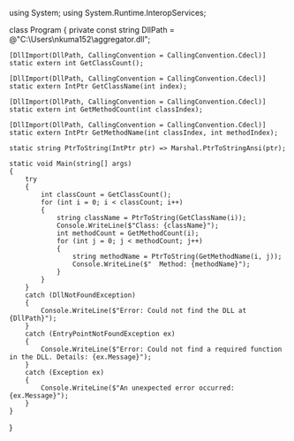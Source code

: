 using System;
using System.Runtime.InteropServices;

class Program
{
    private const string DllPath = @"C:\Users\nkuma152\aggregator.dll";

    [DllImport(DllPath, CallingConvention = CallingConvention.Cdecl)]
    static extern int GetClassCount();

    [DllImport(DllPath, CallingConvention = CallingConvention.Cdecl)]
    static extern IntPtr GetClassName(int index);

    [DllImport(DllPath, CallingConvention = CallingConvention.Cdecl)]
    static extern int GetMethodCount(int classIndex);

    [DllImport(DllPath, CallingConvention = CallingConvention.Cdecl)]
    static extern IntPtr GetMethodName(int classIndex, int methodIndex);

    static string PtrToString(IntPtr ptr) => Marshal.PtrToStringAnsi(ptr);

    static void Main(string[] args)
    {
        try
        {
            int classCount = GetClassCount();
            for (int i = 0; i < classCount; i++)
            {
                string className = PtrToString(GetClassName(i));
                Console.WriteLine($"Class: {className}");
                int methodCount = GetMethodCount(i);
                for (int j = 0; j < methodCount; j++)
                {
                    string methodName = PtrToString(GetMethodName(i, j));
                    Console.WriteLine($"  Method: {methodName}");
                }
            }
        }
        catch (DllNotFoundException)
        {
            Console.WriteLine($"Error: Could not find the DLL at {DllPath}");
        }
        catch (EntryPointNotFoundException ex)
        {
            Console.WriteLine($"Error: Could not find a required function in the DLL. Details: {ex.Message}");
        }
        catch (Exception ex)
        {
            Console.WriteLine($"An unexpected error occurred: {ex.Message}");
        }
    }
}
